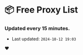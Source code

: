 # :package: Free Proxy List
### Updated every 15 minutes.

- Last updated: `2024-10-12 19:03`

:heart:
